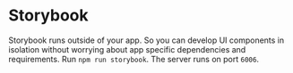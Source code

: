 # Storybook

Storybook runs outside of your app. So you can develop UI components in isolation without worrying about app specific dependencies and requirements.
Run `npm run storybook`. The server runs on port `6006`.
